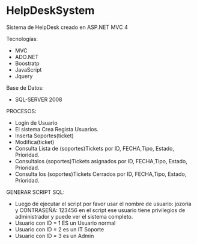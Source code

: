 # HelpDeskSystem

Sistema de HelpDesk creado en ASP.NET MVC 4

Tecnologías:
- MVC
- ADO.NET
- Boostratp
- JavaScript
- Jquery

Base de Datos:
* SQL-SERVER 2008

PROCESOS:
* Login de Usuario
* El sistema Crea Regista Usuarios.
* Inserta Soportes(ticket)
* Modifica(ticket)
* Consulta Lista de (soportes)Tickets por ID, FECHA,Tipo, Estado, Prioridad.
* Consultalos (soportes)Tickets asignados por ID, FECHA,Tipo, Estado, Prioridad.
* Consulta los (soportes)Tickets Cerrados por ID, FECHA,Tipo, Estado, Prioridad.

GENERAR SCRIPT SQL:
* Luego de ejecutar el script por favor usar el nombre de usuario: jozoria y CONTRASEÑA: 123456
en el script ese usuario tiene privilegios de administrador y puede ver el sistema completo.
* Usuario con ID = 1 ES un Usuario normal
* Usuario con ID = 2 es un IT Soporte
* Usuario con ID = 3 es un Admin

